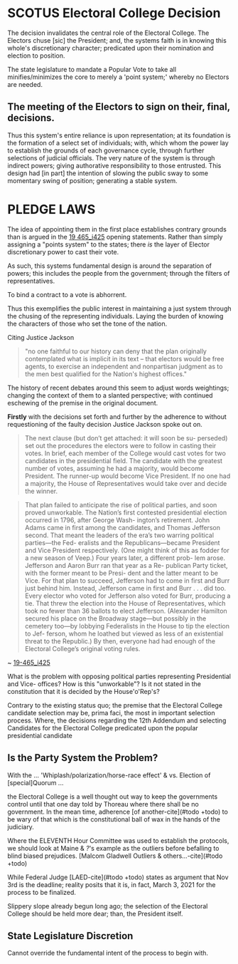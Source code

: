 # SCOTUS Electoral College Decision

The decision invalidates the central role of the Electoral College. 
The Electors chuse [sic] the President; and, the systems faith is in knowing this whole's discretionary character; predicated upon their nomination and election to position.

The state legislature to mandate a Popular Vote to take all minifies/minimizes the core to merely a 'point system;' whereby no Electors are needed.

<!-- Time to make a timely decision when NV Stokkes issues present themselves, among other issues.-->

## The meeting of the Electors to sign on their, final, decisions.

Thus this system's  entire reliance is upon representation; at its foundation is the formation of a select set of individuals; with, which whom the power lay to establish the grounds of each governance cycle, through further selections of judicial officials. The very nature of the system is through indirect  powers; giving authorative responsibility to those entrusted. This design had [in part] the intention of slowing the public sway to some momentary swing of position; generating a stable system.

<!-- Party picking of Electors +todo #todo cite -->

# PLEDGE LAWS

The idea of appointing them in the first place establishes contrary grounds than is argued in the [19 465_i425](https://www.supremecourt.gov/opinions/19pdf/19-465_i425.pdf) opening statements. Rather than simply assigning a "points system" to the states; there *is* the layer of Elector discretionary power to cast their vote.

As such, this systems fundamental design is around the separation of powers; this includes the people from the government; through the filters of representatives.

To bind a contract to a vote is abhorrent.

Thus this exemplifies the public interest in maintaining a just system through the chusing of the representing individuals. Laying the burden of knowing the characters of those who set the tone of the nation.

Citing Justice Jackson
> "no one faithful to our history can deny that the plan originally contemplated what is implicit in its text – that electors would be free agents, to exercise an independent and nonpartisan judgment as to the men best qualified for the Nation's highest offices."

The history of recent debates around this seem to adjust words weightings; changing the context of them to a slanted perspective; with continued eschewing of the premise in the original document.

**Firstly** with the decisions set forth and further by the adherence to without requestioning of the faulty decision <!--what's this called again?-->Justice Jackson spoke out on.

> The next clause (but don’t get attached: it will soon be su-
perseded) set out the procedures the electors were to follow 
in casting their votes. In brief, each member of the College 
would cast votes for two candidates in the presidential field. 
The candidate with the greatest number of votes, assuming
he had a majority, would become President. The runner-up 
would become Vice President. If no one had a majority, the 
House of Representatives would take over and decide the 
winner.

> That plan failed to anticipate the rise of political parties,
and soon proved unworkable. The Nation’s first contested 
presidential election occurred in 1796, after George Wash-
ington’s retirement. John Adams came in first among the
candidates, and Thomas Jefferson second. That meant the 
leaders of the era’s two warring political parties—the Fed-
eralists and the Republicans—became President and Vice
President respectively. (One might think of this as fodder
for a new season of Veep.) Four years later, a different prob-
lem arose. Jefferson and Aaron Burr ran that year as a Re-
publican Party ticket, with the former meant to be Presi-
dent and the latter meant to be Vice. For that plan to
succeed, Jefferson had to come in first and Burr just behind
him. Instead, Jefferson came in first and Burr . . . did too. 
Every elector who voted for Jefferson also voted for Burr, 
producing a tie. That threw the election into the House of 
Representatives, which took no fewer than 36 ballots to
elect Jefferson. (Alexander Hamilton secured his place on
the Broadway stage—but possibly in the cemetery too—by
lobbying Federalists in the House to tip the election to Jef-
ferson, whom he loathed but viewed as less of an existential 
threat to the Republic.) By then, everyone had had enough
of the Electoral College’s original voting rules.

~ [19-465_i425](https://www.supremecourt.gov/opinions/19pdf/19-465_i425.pdf)

<!--Who is "everyone"?-->

<!-- Constitutional Power of establishing a political party -->

What is the problem with opposing political parties representing Presidential and Vice- offices? How is this "unworkable"? Is it not stated in the constitution that it is decided by the House'o'Rep's?

Contrary to the existing status quo; the premise that the Electoral College candidate selection may be, prima faci, the most in important selection process. Where, the decisions regarding the 12th Addendum and selecting Candidates for the Electoral College predicated upon the popular presidential candidate 

## Is the Party System the Problem?

With the
...
'Whiplash/polarization/horse-race effect' & vs. Election of [special]Quorum
...
<!--The religion of practice is a type of witchcraft which drafts social regulatory codes<!--rituals for purpose--><!--, ; in a nation founded on rebellion and <!--this word came 1st and then lost--><!-- (freedom of choice)... how many ways do I need to say -->the Electoral College is a well thought out way to keep the governments control until that one day told by Thoreau where there shall be no government. In the mean time, adherence [of another-cite](#todo +todo) to be wary of that which is the constitutional ball of wax in the hands of the judiciary.
<!--I never thought I'd be arguing this way; until, one day, I looked at it a different way-->

Where the ELEVENTH Hour Committee was used to establish the protocols, we should look at Maine & _?_'s example as the outliers before befalling to blind <!--instituionally-->biased prejudices.
[Malcom Gladwell Outliers & others...-cite](#todo +todo)

While Federal Judge [LAED-cite](#todo +todo) states as argument that Nov 3rd is the deadline; reality posits that it is, in fact, March 3, 2021 for the process to be finalized.

Slippery slope already begun long ago; the selection of the Electoral College should be held more dear; than, the President itself.

## State Legislature Discretion 

Cannot override the fundamental intent of the process to begin with.

<!--These 'majikal' words of the court are paradigmical; soforth, setting a vision for the people of the United States; and, the world, as a, pace and trend setting, powerhouse.
The initial standing reductions to the system may be stood upon as 'long standing' (a priori) style inputs to current legal briefs; however, this does not mean the perspectives used for the foundation were the proper ones.

[Grooks - Majority/Minority](#todo +todo -cite)

This SCOTUS playing with the structured mechanic design of the system in a way which erodes the division of powers is a dangerous game; and, maybe something else should be thought out. For instance; reinforcing the decision to elect a quora; in doing which, may find a more well suited set of perspectives enjoined from our society.
-->
